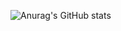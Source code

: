 ![Anurag's GitHub stats](https://github-readme-stats.vercel.app/api?username=eripe14&show_icons=true&theme=dracula)
